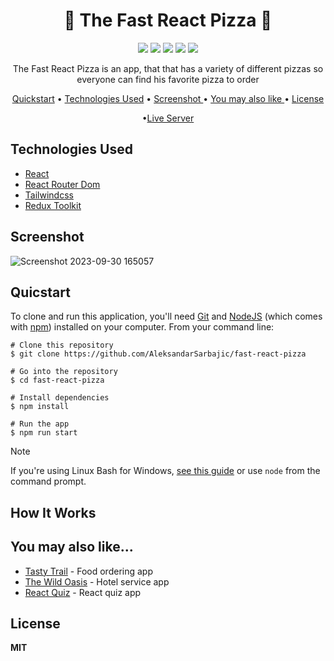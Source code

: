 <h1 align="center">🍕 The Fast React Pizza 🍕 </h1> 
 
<div align="center">
<img src="https://img.shields.io/npm/v/npm.svg?logo=npm"/>
<img src="https://img.shields.io/badge/react-v18.2.0-blue?logo=react"/>
<img src="https://img.shields.io/badge/reactrouterdom-v6.14.2-red?logo=reactrouter"/>
<img src="https://img.shields.io/badge/tailwindcss-v3.3.3-blue?logo=tailwindcss"/>
<img src="https://img.shields.io/badge/reduxtoolkit-v1.9.5-purple?logo=redux"/>
</div>  

<p align="center">The Fast React Pizza is an app, that that has a variety of different pizzas so everyone can find his favorite pizza to order</p>

<div align="center">
  
<a href="#quicstart" >Quickstart</a> • <a href="#technologies-used" align="center">Technologies Used</a> •  <a href="#screenshot" align="center"> Screenshot </a> • <a href="#you-may-also-like" align="center"> You may also like  </a> •  <a href="#license" align="center"> License  </a> 

•<a href="https://fast-react-pizza-aleksandar.netlify.app/" align="Center">Live Server</a>

</div>

## Technologies Used

  - [React](https://react.dev/)
  - [React Router Dom](https://reactrouter.com/en/main)
  - [Tailwindcss](https://tailwindcss.com/) 
  - [Redux Toolkit](https://redux-toolkit.js.org/) 

## Screenshot

![Screenshot 2023-09-30 165057](https://github.com/AleksandarSarbajic/react-quiz/assets/114814838/1ee5c5a4-14a4-4630-b0ae-ae3597da1896)

## Quicstart

To clone and run this application, you'll need [Git](https://git-scm.com/) and [NodeJS](https://nodejs.org/en) (which comes with [npm](https://www.npmjs.com/)) installed on your computer. From your command line:

```
# Clone this repository 
$ git clone https://github.com/AleksandarSarbajic/fast-react-pizza

# Go into the repository
$ cd fast-react-pizza

# Install dependencies
$ npm install

# Run the app
$ npm run start
```

> [!NOTE]  
> If you're using Linux Bash for Windows, [see this guide](https://www.howtogeek.com/261575/how-to-run-graphical-linux-desktop-applications-from-windows-10s-bash-shell/) or use `node` from the command prompt.


## How It Works



## You may also like...

- [Tasty Trail](https://github.com/AleksandarSarbajic/the-wild-oasis) - Food ordering app
- [The Wild Oasis](https://github.com/AleksandarSarbajic/Tasty-Trail) - Hotel service app
- [React Quiz](https://github.com/AleksandarSarbajic/react-quiz) - React quiz app

## License

**MIT**
